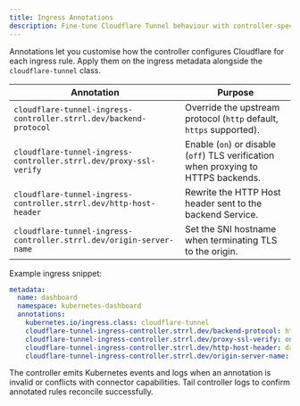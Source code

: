 ```yaml
---
title: Ingress Annotations
description: Fine-tune Cloudflare Tunnel behaviour with controller-specific annotations.
---
```


Annotations let you customise how the controller configures Cloudflare for each ingress rule. Apply them on the ingress metadata alongside the `cloudflare-tunnel` class.

| Annotation                                                          | Purpose                                                                            |
| ------------------------------------------------------------------- | ---------------------------------------------------------------------------------- |
| `cloudflare-tunnel-ingress-controller.strrl.dev/backend-protocol`   | Override the upstream protocol (`http` default, `https` supported).                |
| `cloudflare-tunnel-ingress-controller.strrl.dev/proxy-ssl-verify`   | Enable (`on`) or disable (`off`) TLS verification when proxying to HTTPS backends. |
| `cloudflare-tunnel-ingress-controller.strrl.dev/http-host-header`   | Rewrite the HTTP Host header sent to the backend Service.                          |
| `cloudflare-tunnel-ingress-controller.strrl.dev/origin-server-name` | Set the SNI hostname when terminating TLS to the origin.                           |

Example ingress snippet:

```yaml
metadata:
  name: dashboard
  namespace: kubernetes-dashboard
  annotations:
    kubernetes.io/ingress.class: cloudflare-tunnel
    cloudflare-tunnel-ingress-controller.strrl.dev/backend-protocol: https
    cloudflare-tunnel-ingress-controller.strrl.dev/proxy-ssl-verify: on
    cloudflare-tunnel-ingress-controller.strrl.dev/http-host-header: dash.internal.svc
    cloudflare-tunnel-ingress-controller.strrl.dev/origin-server-name: dash.internal.svc
```

The controller emits Kubernetes events and logs when an annotation is invalid or conflicts with connector capabilities. Tail controller logs to confirm annotated rules reconcile successfully.
